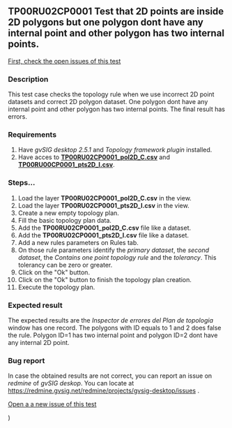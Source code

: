 ## TP00RU02CP0001 Test that 2D points are inside 2D polygons but one polygon dont have any internal point and other polygon has two internal points.

[First, check the open issues of this test](https://redmine.gvsig.net/redmine/projects/gvsig-desktop/issues?utf8=%E2%9C%93&set_filter=1&f%5B%5D=status_id&op%5Bstatus_id%5D=o&f%5B%5D=subject&op%5Bsubject%5D=%7E&v%5Bsubject%5D%5B%5D=TP00RU00CP0001&f%5B%5D=&c%5B%5D=tracker&c%5B%5D=status&c%5B%5D=priority&c%5B%5D=subject&c%5B%5D=assigned_to&c%5B%5D=updated_on&group_by=)

### Description

This test case checks the topology rule when we use incorrect 2D point datasets and correct 2D polygon dataset. One polygon dont have any internal point and other polygon has two internal points. The final result has errors.

### Requirements

1. Have *gvSIG desktop 2.5.1* and *Topology framework plugin* installed.
2. Have acces to [**TP00RU02CP0001_pol2D_C.csv**]() and [**TP00RU00CP0001_pts2D_I.csv**]().
### Steps...

1. Load the layer **TP00RU02CP0001_pol2D_C.csv** in the view.
2. Load the layer **TP00RU02CP0001_pts2D_I.csv** in the view.
3. Create a new empty topology plan.
4. Fill the basic topology plan data.
5. Add the **TP00RU02CP0001_pol2D_C.csv** file like a dataset.
6. Add the **TP00RU02CP0001_pts2D_I.csv** file like a dataset.
7. Add a new rules parameters on Rules tab.
8. On those rule parameters identify the *primary dataset*, the *second dataset*, the *Contains one point topology rule* and the *tolerancy*. This tolerancy can be zero or greater.
9. Click on the "Ok" button.
10. Click on the "Ok" button to finish the topology plan creation.
11. Execute the topology plan.

### Expected result

The expected results are the *Inspector de errores del Plan de topologia* window has one record. The polygons with ID equals to 1 and 2 does false the rule. Polygon ID=1 has two internal point and polygon ID=2 dont have any internal 2D point.


### Bug report


In case the obtained results are not correct, you can report an issue on *redmine* of *gvSIG deskop*. You can locate at
https://redmine.gvsig.net/redmine/projects/gvsig-desktop/issues .

[Open a a new issue of this test](https://redmine.gvsig.net/redmine/projects/gvsig-desktop/issues/new?issue[subject]=TP00RU02CP0001+Test+that+2D+points+are+inside+2D+polygons+but+one+polygon+dont+have+any+internal+point+and+other+polygon+has+two+internal+points)

)